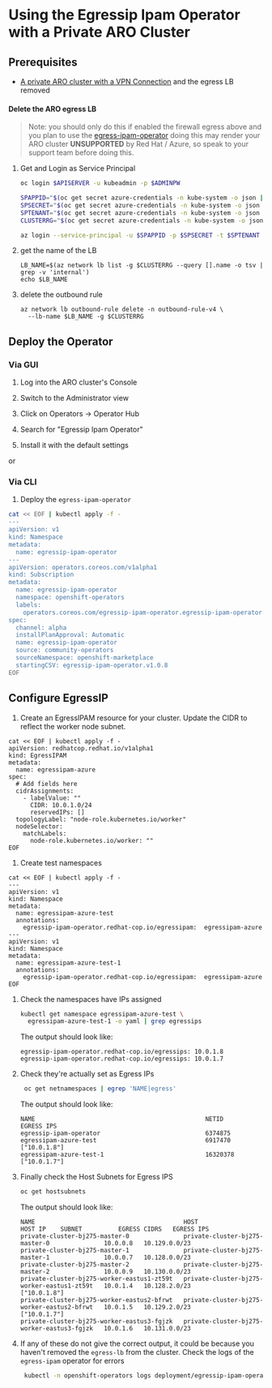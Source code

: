# Using the Egressip Ipam Operator with a Private ARO Cluster

## Prerequisites

* [A private ARO cluster with a VPN Connection](./private-cluster) and the egress LB removed


#### Delete the ARO egress LB

> Note: you should only do this if enabled the firewall egress above and you plan to use the [egress-ipam-operator](./egress-ipam-operator) doing this may render your ARO cluster **UNSUPPORTED** by Red Hat / Azure, so speak to your support
 team before doing this.

1. Get and Login as Service Principal

    ```bash
    oc login $APISERVER -u kubeadmin -p $ADMINPW

    SPAPPID="$(oc get secret azure-credentials -n kube-system -o json | jq -r .data.azure_client_id | base64 --decode)"
    SPSECRET="$(oc get secret azure-credentials -n kube-system -o json | jq -r .data.azure_client_secret | base64 --decode)"
    SPTENANT="$(oc get secret azure-credentials -n kube-system -o json | jq -r .data.azure_tenant_id | base64 --decode)"
    CLUSTERRG="$(oc get secret azure-credentials -n kube-system -o json | jq -r .data.azure_resourcegroup |base64 --decode)"

    az login --service-principal -u $SPAPPID -p $SPSECRET -t $SPTENANT

    ```

1. get the name of the LB

    ```
    LB_NAME=$(az network lb list -g $CLUSTERRG --query [].name -o tsv | grep -v 'internal')
    echo $LB_NAME
    ```

1. delete the outbound rule

    ```
    az network lb outbound-rule delete -n outbound-rule-v4 \
      --lb-name $LB_NAME -g $CLUSTERRG
    ```

## Deploy the Operator

### Via GUI

1. Log into the ARO cluster's Console

1. Switch to the Administrator view

1. Click on Operators -> Operator Hub

1. Search for "Egressip Ipam Operator"

1. Install it with the default settings

or

### Via CLI

1. Deploy the `egress-ipam-operator`

```bash
cat << EOF | kubectl apply -f -
---
apiVersion: v1
kind: Namespace
metadata:
  name: egressip-ipam-operator
---
apiVersion: operators.coreos.com/v1alpha1
kind: Subscription
metadata:
  name: egressip-ipam-operator
  namespace: openshift-operators
  labels:
    operators.coreos.com/egressip-ipam-operator.egressip-ipam-operator: ''
spec:
  channel: alpha
  installPlanApproval: Automatic
  name: egressip-ipam-operator
  source: community-operators
  sourceNamespace: openshift-marketplace
  startingCSV: egressip-ipam-operator.v1.0.8
EOF
```

## Configure EgressIP

1. Create an EgressIPAM resource for your cluster.  Update the CIDR to reflect the worker node subnet.

```
cat << EOF | kubectl apply -f -
apiVersion: redhatcop.redhat.io/v1alpha1
kind: EgressIPAM
metadata:
  name: egressipam-azure
spec:
  # Add fields here
  cidrAssignments:
    - labelValue: ""
      CIDR: 10.0.1.0/24
      reservedIPs: []
  topologyLabel: "node-role.kubernetes.io/worker"
  nodeSelector:
    matchLabels:
      node-role.kubernetes.io/worker: ""
EOF
```

1. Create test namespaces

```
cat << EOF | kubectl apply -f -
---
apiVersion: v1
kind: Namespace
metadata:
  name: egressipam-azure-test
  annotations:
    egressip-ipam-operator.redhat-cop.io/egressipam:  egressipam-azure
---
apiVersion: v1
kind: Namespace
metadata:
  name: egressipam-azure-test-1
  annotations:
    egressip-ipam-operator.redhat-cop.io/egressipam:  egressipam-azure
EOF
```

1. Check the namespaces have IPs assigned

    ```bash
    kubectl get namespace egressipam-azure-test \
      egressipam-azure-test-1 -o yaml | grep egressips
    ```

    The output should look like:

    ```
    egressip-ipam-operator.redhat-cop.io/egressips: 10.0.1.8
    egressip-ipam-operator.redhat-cop.io/egressips: 10.0.1.7
    ```

1. Check they're actually set as Egress IPs

    ```bash
     oc get netnamespaces | egrep 'NAME|egress'
    ```

    The output should look like:

    ```
    NAME                                               NETID      EGRESS IPS
    egressip-ipam-operator                             6374875
    egressipam-azure-test                              6917470    ["10.0.1.8"]
    egressipam-azure-test-1                            16320378   ["10.0.1.7"]
    ```

1. Finally check the Host Subnets for Egress IPS

    ```bash
    oc get hostsubnets
    ```

    The output should look like:

    ```
    NAME                                         HOST                                         HOST IP    SUBNET          EGRESS CIDRS   EGRESS IPS
    private-cluster-bj275-master-0               private-cluster-bj275-master-0               10.0.0.8   10.129.0.0/23
    private-cluster-bj275-master-1               private-cluster-bj275-master-1               10.0.0.7   10.128.0.0/23
    private-cluster-bj275-master-2               private-cluster-bj275-master-2               10.0.0.9   10.130.0.0/23
    private-cluster-bj275-worker-eastus1-zt59t   private-cluster-bj275-worker-eastus1-zt59t   10.0.1.4   10.128.2.0/23                  ["10.0.1.8"]
    private-cluster-bj275-worker-eastus2-bfrwt   private-cluster-bj275-worker-eastus2-bfrwt   10.0.1.5   10.129.2.0/23                  ["10.0.1.7"]
    private-cluster-bj275-worker-eastus3-fgjzk   private-cluster-bj275-worker-eastus3-fgjzk   10.0.1.6   10.131.0.0/23
    ```

1. If any of these do not give the correct output, it could be because you haven't removed the `egress-lb` from the cluster. Check the logs of the `egress-ipam` operator for errors

    ```bash
     kubectl -n openshift-operators logs deployment/egressip-ipam-operator-controller-manager -c manager -f
     ```
